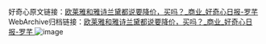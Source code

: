 好奇心原文链接：[欧莱雅和雅诗兰黛都说要降价，买吗？_商业_好奇心日报-罗芊 ](https://www.qdaily.com/articles/10095.html)
WebArchive归档链接：[欧莱雅和雅诗兰黛都说要降价，买吗？_商业_好奇心日报-罗芊 ](http://web.archive.org/web/20190623155618/https://www.qdaily.com/articles/10095.html)
![image](http://ww3.sinaimg.cn/large/007d5XDply1g3vv1v757zj30u01z6h0x)